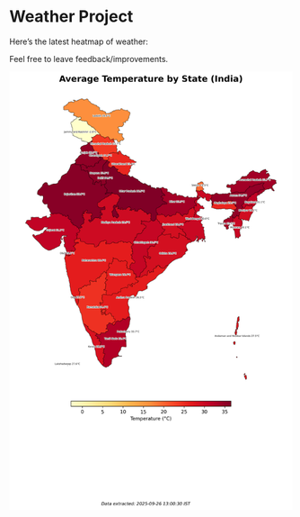 # Weather Project

Here’s the latest heatmap of weather:

Feel free to leave feedback/improvements.

![India Heatmap](docs/assets/india_heatmap.png?v=D64119)

